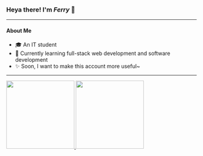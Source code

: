 ### Heya there! I'm _Ferry_ 👋
---
#### About Me
- 🎓 An IT student
- 🌱 Currently learning full-stack web development and software development
- ✨ Soon, I want to make this account more useful~
---

<a href="https://github.com/Raixard">
  <img height="180em" src="https://github-readme-stats.vercel.app/api?username=raixard&theme=outrun&show_icons=true&include_all_commits=true&count_private=true" />
  <img height="180em" src="https://github-readme-stats.vercel.app/api/top-langs/?username=raixard&compact=true&theme=outrun" />
</a>
